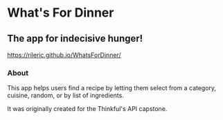 # What's For Dinner
## The app for indecisive hunger!
https://rileric.github.io/WhatsForDinner/

### About
This app helps users find a recipe by letting them select from a category, cuisine, random, or by list of ingredients.

It was originally created for the Thinkful's API capstone.
